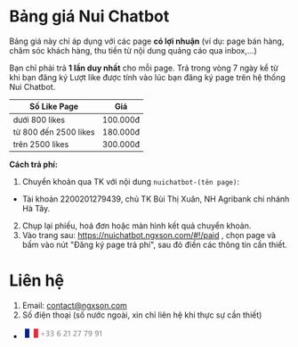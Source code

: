 <a name="banggia"></a>
# Bảng giá Nui Chatbot

Bảng giá này chỉ áp dụng với các page **có lợi nhuận** (ví dụ: page bán hàng, chăm sóc khách hàng, thu tiền từ nội dung quảng cáo qua inbox,...)

Bạn chỉ phải trả **1 lần duy nhất** cho mỗi page. Trả trong vòng 7 ngày kể từ khi bạn đăng ký Lượt like được tính vào lúc bạn đăng ký page trên hệ thống Nui Chatbot.

| Số Like Page | Giá |
|----------|---------|
| dưới 800 likes | 100.000đ |
| từ 800 đến 2500 likes | 180.000đ |
| trên 2500 likes | 300.000đ |

__Cách trả phí:__
1. Chuyển khoản qua TK với nội dung `nuichatbot-(tên page)`:
  * Tài khoản 2200201279439, chủ TK Bùi Thị Xuân, NH Agribank chi nhánh Hà Tây.
2. Chụp lại phiếu, hoá đơn hoặc màn hình kết quả chuyển khoản.
3. Vào trang sau: https://nuichatbot.ngxson.com/#!/paid , chọn page và bấm vào nút "Đăng ký page trả phí", sau đó điền các thông tin cần thiết.

<a name="lienhe"></a>
# Liên hệ

1. Email: contact@ngxson.com
2. Số điện thoại (số nước ngoài, xin chỉ liên hệ khi thực sự cần thiết)
  * <img src="https://raw.githubusercontent.com/ngxson/storeData/master/sdt.jpg" width="150px">
